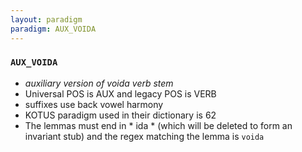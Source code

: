 ```yaml
---
layout: paradigm
paradigm: AUX_VOIDA
---
```

### ` AUX_VOIDA `

* _auxiliary version of voida verb stem_
* Universal POS is AUX and legacy POS is VERB
* suffixes use back vowel harmony
* KOTUS paradigm used in their dictionary is 62
* The lemmas must end in * ida * (which will be deleted to form an invariant stub) and the regex matching the lemma is ` voida `
